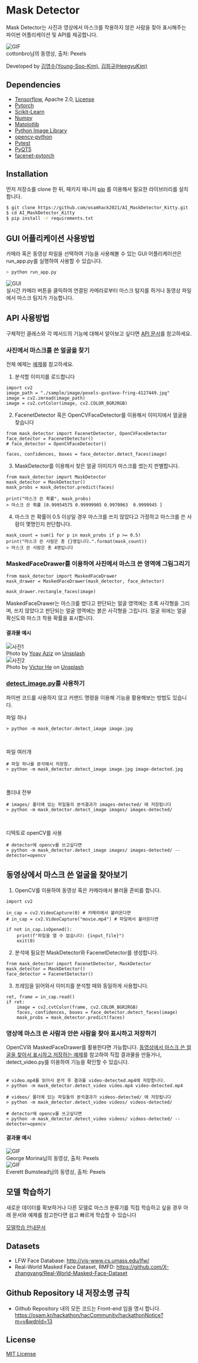 # Mask Detector
Mask Detector는 사진과 영상에서 마스크를 착용하지 않은 사람을 찾아 표시해주는 파이썬 어플리케이션 및 API를 제공합니다.<br/>

![GIF](./resource/readme/readme_info_02.gif)<br/>
cottonbro님의 동영상, 출처: Pexels<br/>

Developed by [김영수(Young-Soo-Kim)](https://github.com/Young-Soo-Kim), [김희규(HeegyuKim)](https://github.com/HeegyuKim)

## Dependencies
- [Tensorflow](https://github.com/tensorflow/tensorflow), Apache 2.0, [License](https://github.com/tensorflow/tensorflow/blob/master/LICENSE)
- [Pytorch](https://github.com/pytorch/pytorch)
- [Scikit-Learn](https://github.com/scikit-learn/scikit-learn)
- [Numpy](https://github.com/numpy/numpy)
- [Matplotlib](https://github.com/matplotlib/matplotlib)
- [Python Image Library](https://github.com/python-pillow/Pillow)
- [opencv-python](https://github.com/opencv/opencv-python)
- [Pytest](https://github.com/pytest-dev/pytest)
- [PyQT5](https://www.riverbankcomputing.com/software/pyqt/)
- [facenet-pytorch](https://github.com/timesler/facenet-pytorch)
## Installation
먼저 저장소를 clone 한 뒤, 패키지 매니저 [pip](https://pip.pypa.io/en/stable/) 를 이용해서 필요한 라이브러리를 설치합니다.

```bash
$ git clone https://github.com/osamhack2021/AI_MaskDetector_Kitty.git
$ cd AI_MaskDetector_Kitty
$ pip install -r requirements.txt
```

## GUI 어플리케이션 사용방법
카메라 혹은 동영상 파일을 선택하여 기능을 사용해볼 수 있는 GUI 어플리케이션은 run_app.py를 실행하여 사용할 수 있습니다.
```bash
> python run_app.py
```
![GUI](./resource/readme/mask_detector_gui.png)<br/>
실시간 카메라 버튼을 클릭하여 연결된 카메라로부터 마스크 탐지를 하거나 동영상 파일에서 마스크 팀지가 가능합니다.

## API 사용방법
구체적인 클래스와 각 메서드의 기능에 대해서 알아보고 싶다면 [API 문서](./docs/API.md)를 참고하세요.<br/>
### 사진에서 마스크를 쓴 얼굴을 찾기
전체 예제는 [예제](examples/detect_image_masked_face.py)를 참고하세요.
1. 분석할 이미지를 로드합니다
```python3
import cv2
image_path = "./sample/image/pexels-gustavo-fring-4127449.jpg"
image = cv2.imread(image_path)
image = cv2.cvtColor(image, cv2.COLOR_BGR2RGB)
```
2. FacenetDetector 혹은 OpenCVFaceDetector를 이용해서 이미지에서 얼굴을 찾습니다
```python3
from mask_detector import FacenetDetector, OpenCVFaceDetector
face_detector = FacenetDetector()
# face_detector = OpenCVFaceDetector()

faces, confidences, boxes = face_detector.detect_faces(image)
```
3. MaskDetector를 이용해서 찾은 얼굴 이미지가 마스크를 썼는지 판별합니다.
```python3
from mask_detector import MaskDetector
mask_detector = MaskDetector()
mask_probs = mask_detector.predict(faces)

print("마스크 쓴 확률", mask_probs) 
> 마스크 쓴 확률 [0.99954575 0.99999905 0.9970963  0.9999945 ]
```
4. 마스크 쓴 확률이 0.5 이상일 경우 마스크를 쓰지 않았다고 가정하고 마스크를 쓴 사람이 몇명인지 판단합니다.
```python3
mask_count = sum(1 for p in mask_probs if p >= 0.5)
print("마스크 쓴 사람은 총 {}명입니다.".format(mask_count))
> 마스크 쓴 사람은 총 4명입니다
```

### MaskedFaceDrawer를 이용하여 사진에서 마스크 쓴 영역에 그림그리기
```python3
from mask_detector import MaskedFaceDrawer
mask_drawer = MaskedFaceDrawer(mask_detector, face_detector)

mask_drawer.rectangle_faces(image)
```
MaskedFaceDrawer는 마스크를 썼다고 판단되는 얼굴 영역에는 초록 사각형을 그리며, 쓰지 않았다고 판단되는 얼굴 영역에는 붉은 사각형을 그립니다. 얼굴 위에는 얼굴 확신도와 마스크 착용 확률을 표시합니다.

#### 결과물 예시
![사진1](resource/readme/detected-yoav-aziz-T4ciXluAvIE-unsplash.jpg)<br/>
Photo by <a href="https://unsplash.com/@yoavaziz?utm_source=unsplash&utm_medium=referral&utm_content=creditCopyText">Yoav Aziz</a> on <a href="https://unsplash.com/@yoavaziz?utm_source=unsplash&utm_medium=referral&utm_content=creditCopyText">Unsplash</a><br/>
![사진2](resource/readme/detected-victor-he-UXdDfd9ma-E-unsplash.jpg)<br/>
Photo by <a href="https://unsplash.com/@victorhwn725?utm_source=unsplash&utm_medium=referral&utm_content=creditCopyText">Victor He</a> on <a href="https://unsplash.com/s/photos/mask?utm_source=unsplash&utm_medium=referral&utm_content=creditCopyText">Unsplash</a><br/>
  
### [detect_image.py](detect_image.py)를 사용하기
파이썬 코드를 사용하지 않고 커맨드 명령을 이용해 기능을 활용해보는 방법도 있습니다.

파일 하나 
```
> python -m mask_detector.detect_image image.jpg
```
<br>

파일 여러개
```
# 파일 하나를 분석해서 저장함.
> python -m mask_detector.detect_image image.jpg image-detected.jpg
```
<br>

폴더내 전부
```
# images/ 폴더에 있는 파일들의 분석결과가 images-detected/ 에 저장됩니다
> python -m mask_detector.detect_image images/ images-detected/
```
<br>

디텍토로 openCV를 사용
```
# detector에 opencv를 쓰고싶다면
> python -m mask_detector.detect_image images/ images-detected/ --detector=opencv
```


## 동영상에서 마스크 쓴 얼굴을 찾아보기
1. OpenCV를 이용하여 동영상 혹은 카메라에서 불러올 준비를 합니다.
```python3
import cv2

in_cap = cv2.VideoCapture(0) # 카메라에서 불러온다면
# in_cap = cv2.VideoCapture("movie.mp4") # 파일에서 불러온다면

if not in_cap.isOpened(): 
    print(f"파일을 열 수 없습니다: {input_file}")
    exit(0)
```
2. 분석에 필요한 MaskDetector와 FacenetDetector를 생성합니다.
```python3
from mask_detector import FacenetDetector, MaskDetector
mask_detector = MaskDetector()
face_detector = FacenetDetector()
```
3. 프레임을 읽어와서 이미지를 분석할 때와 동일하게 사용합니다.
```python3
ret, frame = in_cap.read()
if ret:
    image = cv2.cvtColor(frame, cv2.COLOR_BGR2RGB)
    faces, confidences, boxes = face_detector.detect_faces(image)
    mask_probs = mask_detector.predict(faces)
```

### 영상에 마스크 쓴 사람과 안쓴 사람을 찾아 표시하고 저장하기

OpenCV와 MaskedFaceDrawer를 활용한다면 가능합니다. [동영상에서 마스크 쓴 얼굴을 찾아서 표시하고 저장하는 예제](examples/detect_video_masked_face.py)를 참고하여 직접 결과물을 만들거나, detect_video.py를 이용하여 기능을 확인할 수 있습니다.<br/><br/>

```
# video.mp4를 읽어서 분석 후 결과를 video-detected.mp4에 저장합니다.
> python -m mask_detector.detect_video video.mp4 video-detected.mp4

# videos/ 폴더에 있는 파일들의 분석결과가 videos-detected/ 에 저장됩니다
> python -m mask_detector.detect_video videos/ videos-detected/

# detector에 opencv를 쓰고싶다면
> python -m mask_detector.detect_video videos/ videos-detected/ --detector=opencv
```
#### 결과물 예시
![GIF](./resource/readme/pexels-george.gif)<br/>
George Morina님의 동영상, 출처: Pexels<br/>
![GIF](./resource/readme/test6.gif)<br/>
Everett Bumstead님의 동영상, 출처: Pexels<br/>

## 모델 학습하기
새로운 데이터를 확보하거나 다른 모델로 마스크 분류기를 직접 학습하고 싶을 경우 아래 문서와 예제를 참고한다면 쉽고 빠르게 학습할 수 있습니다

[모델학습 안내문서](./docs/TRAINING.md)

## Datasets
- LFW Face Database: http://vis-www.cs.umass.edu/lfw/
- Real-World Masked Face Dataset, RMFD: https://github.com/X-zhangyang/Real-World-Masked-Face-Dataset

##  Github Repository 내 저장소명 규칙
- Github Repository 내의 모든 코드는 Front-end 임을 명시 합니다.<br/>
https://osam.kr/hackathon/hacCommunity/hackathonNotice?m=v&wdnId=13
## License
[MIT License](./LICENSE.md)
